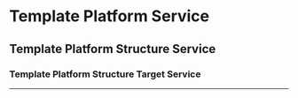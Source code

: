 # Template Platform Service

## Template Platform Structure Service

### Template Platform Structure Target Service

----
